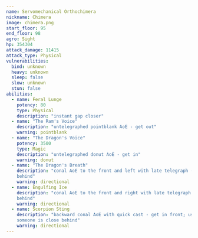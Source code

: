 ```yaml
---
name: Servomechanical Orthochimera
nickname: Chimera
image: chimera.png
start_floor: 95
end_floor: 98
agro: Sight
hp: 354304
attack_damage: 11415
attack_type: Physical
vulnerabilities:
  bind: unknown
  heavy: unknown
  sleep: false
  slow: unknown
  stun: false
abilities:
  - name: Feral Lunge
    potency: 80
    type: Physical
    description: "instant gap closer"
  - name: "The Ram's Voice"
    description: "untelegraphed pointblank AoE - get out"
    warning: pointblank
  - name: "The Dragon's Voice"
    potency: 3500
    type: Magic
    description: "untelegraphed donut AoE - get in"
    warning: donut
  - name: "The Dragon's Breath"
    description: "conal AoE to the front and left with late telegraph - get
    behind"
    warning: directional
  - name: Engulfing Ice
    description: "conal AoE to the front and right with late telegraph - get
    behind"
    warning: directional
  - name: Scorpion Sting
    description: "backward conal AoE with quick cast - get in front; used when
    someone is close behind"
    warning: directional
---
```

